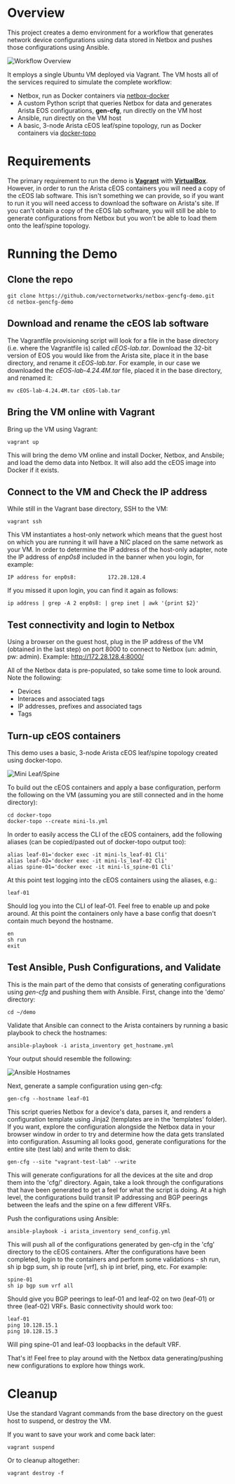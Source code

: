 # Overview

This project creates a demo environment for a workflow that generates network device configurations using data stored in Netbox and pushes those configurations using Ansible.

![Workflow Overview](images/flow.png)

It employs a single Ubuntu VM deployed via Vagrant.  The VM hosts all of the services required to simulate the complete workflow:

* Netbox, run as Docker containers via [netbox-docker](https://github.com/netbox-community/netbox-docker)
* A custom Python script that queries Netbox for data and generates Arista EOS configurations, **gen-cfg**, run directly on the VM host
* Ansible, run directly on the VM host
* A basic, 3-node Arista cEOS leaf/spine topology, run as Docker containers via [docker-topo](https://github.com/networkop/docker-topo)

# Requirements

The primary requirement to run the demo is **[Vagrant](https://www.vagrantup.com/downloads)** with **[VirtualBox](https://www.virtualbox.org/wiki/Downloads)**.  However, in order to run the Arista cEOS containers you will need a copy of the cEOS lab software.  This isn't something we can provide, so if you want to run it you will need access to download the software on Arista's site.  If you can't obtain a copy of the cEOS lab software, you will still be able to generate configurations from Netbox but you won't be able to load them onto the leaf/spine topology.

# Running the Demo

## Clone the repo

    git clone https://github.com/vectornetworks/netbox-gencfg-demo.git
    cd netbox-gencfg-demo

## Download and rename the cEOS lab software
The Vagrantfile provisioning script will look for a file in the base directory (i.e. where the Vagrantfile is) called *cEOS-lab.tar*. Download the 32-bit version of EOS you would like from the Arista site, place it in the base directory, and rename it *cEOS-lab.tar*.  For example, in our case we downloaded the *cEOS-lab-4.24.4M.tar* file, placed it in the base directory, and renamed it:

    mv cEOS-lab-4.24.4M.tar cEOS-lab.tar

## Bring the VM online with Vagrant
Bring up the VM using Vagrant:

    vagrant up

This will bring the demo VM online and install Docker, Netbox, and Ansbile; and load the demo data into Netbox.  It will also add the cEOS image into Docker if it exists.

## Connect to the VM and Check the IP address
While still in the Vagrant base directory, SSH to the VM:

    vagrant ssh

This VM instantiates a host-only network which means that the guest host on which you are running it will have a NIC placed on the same network as your VM.  In order to determine the IP address of the host-only adapter, note the IP address of *enp0s8* included in the banner when you login, for example:

    IP address for enp0s8:          172.28.128.4

If you missed it upon login, you can find it again as follows:

    ip address | grep -A 2 enp0s8: | grep inet | awk '{print $2}'

## Test connectivity and login to Netbox
Using a browser on the guest host, plug in the IP address of the VM (obtained in the last step) on port 8000 to connect to Netbox (un: admin, pw: admin).  Example: http://172.28.128.4:8000/

All of the Netbox data is pre-populated, so take some time to look around.  Note the following:

* Devices
* Interaces and associated tags
* IP addresses, prefixes and associated tags
* Tags

## Turn-up cEOS containers
This demo uses a basic, 3-node Arista cEOS leaf/spine topology created using docker-topo.  

![Mini Leaf/Spine](images/mini-ls.png)

To build out the cEOS containers and apply a base configuration, perform the following on the VM (assuming you are still connected and in the home directory):

    cd docker-topo
    docker-topo --create mini-ls.yml 

In order to easily access the CLI of the cEOS containers, add the following aliases (can be copied/pasted out of docker-topo output too):

    alias leaf-01='docker exec -it mini-ls_leaf-01 Cli'
    alias leaf-02='docker exec -it mini-ls_leaf-02 Cli'
    alias spine-01='docker exec -it mini-ls_spine-01 Cli'

At this point test logging into the cEOS containers using the aliases, e.g.:

    leaf-01

Should log you into the CLI of leaf-01.  Feel free to enable up and poke around.  At this point the containers only have a base config that doesn't contain much beyond the hostname.

    en
    sh run
    exit


## Test Ansible, Push Configurations, and Validate
This is the main part of the demo that consists of generating configurations using *gen-cfg* and pushing them with Ansible.  First, change into the 'demo' directory:

    cd ~/demo

Validate that Ansible can connect to the Arista containers by running a basic playbook to check the hostnames:

    ansible-playbook -i arista_inventory get_hostname.yml

Your output should resemble the following:

![Ansible Hostnames](images/ansible_hostnames.png)

Next, generate a sample configuration using gen-cfg:

    gen-cfg --hostname leaf-01

This script queries Netbox for a device's data, parses it, and renders a configuration template using Jinja2 (templates are in the 'templates' folder).  If you want, explore the configuration alongside the Netbox data in your browser window in order to try and determine how the data gets translated into configuration.  Assuming all looks good, generate configurations for the entire site (test lab) and write them to disk:

    gen-cfg --site "vagrant-test-lab" --write

This will generate configurations for all the devices at the site and drop them into the 'cfg/' directory.  Again, take a look through the configurations that have been generated to get a feel for what the script is doing. At a high level, the configurations build transit IP addressing and BGP peerings between the leafs and the spine on a few different VRFs.

Push the configurations using Ansible:

    ansible-playbook -i arista_inventory send_config.yml

This will push all of the configurations generated by gen-cfg in the 'cfg' directory to the cEOS containers.  After the configurations have been completed, login to the containers and perform some validations - sh run, sh ip bgp sum, sh ip route [vrf], sh ip int brief, ping, etc.  For example:

    spine-01
    sh ip bgp sum vrf all

Should give you BGP peerings to leaf-01 and leaf-02 on two (leaf-01) or three (leaf-02) VRFs.  Basic connectivity should work too:

    leaf-01
    ping 10.128.15.1
    ping 10.128.15.3

Will ping spine-01 and leaf-03 loopbacks in the default VRF.

That's it!  Feel free to play around with the Netbox data generating/pushing new configurations to explore how things work.

# Cleanup
Use the standard Vagrant commands from the base directory on the guest host to suspend, or destroy the VM.

If you want to save your work and come back later:

    vagrant suspend

Or to cleanup altogether:

    vagrant destroy -f